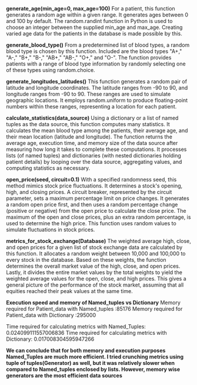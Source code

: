 
**generate_age(min_age=0, max_age=100)**
For a patient, this function generates a random age within a given range. It generates ages between 0 and 100 by default. 
The random.randint function in Python is used to choose an integer between the supplied min_age and max_age. 
Creating varied age data for the patients in the database is made possible by this.

**generate_blood_type()**
From a predetermined list of blood types, a random blood type is chosen by this function. Included are the blood types "A+," "A-," "B+," "B-," "AB+," "AB-," "O+," and "O-". 
The function provides patients with a range of blood type information by randomly selecting one of these types using random.choice.

**generate_longitudes_latitudes()**
This function generates a random pair of latitude and longitude coordinates. The latitude ranges from -90 to 90, and longitude ranges from -90 to 90.
These ranges are used to simulate geographic locations.
It employs random.uniform to produce floating-point numbers within these ranges, representing a location for each patient.

**calculate_statistics(data_source)**
Using a dictionary or a list of named tuples as the data source, this function computes many statistics. It calculates the mean blood type among the patients, their average age, and their mean location (latitude and longitude). 
The function returns the average age, execution time, and memory size of the data source after measuring how long it takes to complete these computations. It processes lists (of named tuples) and dictionaries (with nested dictionaries holding patient details) by looping over the data source, aggregating values, and computing statistics as necessary.

**open_price(seed, circuit=0.1)**
With a specified randomness seed, this method mimics stock price fluctuations. It determines a stock's opening, high, and closing prices. A circuit breaker, represented by the circuit parameter, sets a maximum percentage limit on price changes. 
It generates a random open price first, and then uses a random percentage change (positive or negative) from the open price to calculate the close price. 
The maximum of the open and close prices, plus an extra random percentage, is used to determine the high price. This function uses random values to simulate fluctuations in stock prices.

**metrics_for_stock_exchange(Database)**
The weighted average high, close, and open prices for a given list of stock exchange data are calculated by this function. It allocates a random weight between 10,000 and 100,000 to every stock in the database. Based on these weights, the function determines the overall market value of the high, close, and open prices. 
Lastly, it divides the entire market values by the total weights to yield the weighted average values for the open, close, and high prices. This gives a general picture of the performance of the stock market, assuming that all equities reached their peak values at the same time.

**Execution speed and memory of Named_tuples vs Dictionary**
Memory required for Patient_data with Named_tuples :85176
Memory required for Patient_data with Dictionary :295000

Time required for calculating metrics with Named_Tuples: 0.024099111557006836
Time required for calculating metrics with Dictionary: 0.017008304595947266

**We can conclude that for both memory and execution purposes Named_Tuples are much more efficient. I tried crunching metrics using
tuple of tuples(Generator) as well, but it was relatively slower when compared to Named_tuples enclosed by lists. However,
memory wise generators are the most efficient data sources**
